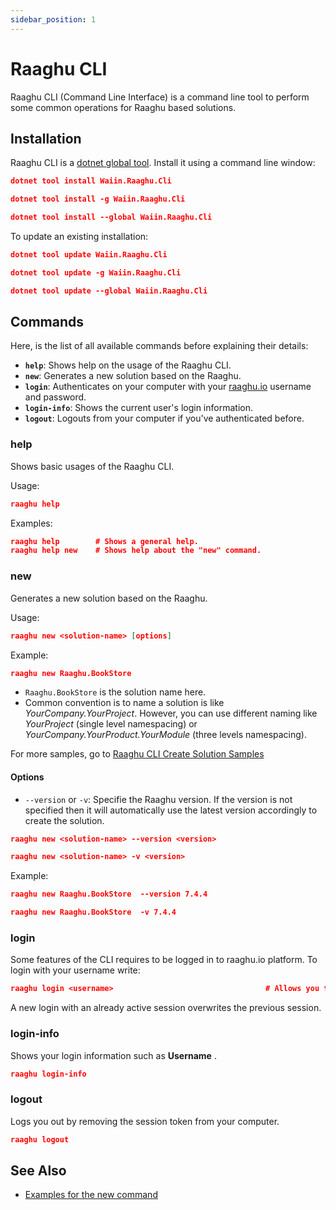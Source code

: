 ```yaml
---
sidebar_position: 1
---
```


# Raaghu CLI

Raaghu CLI (Command Line Interface) is a command line tool to perform some common operations for Raaghu based solutions.


## Installation

Raaghu CLI is a [dotnet global tool](https://www.nuget.org/packages/Waiin.Raaghu.Cli). Install it using a command line window:

````json
dotnet tool install Waiin.Raaghu.Cli
````
````json
dotnet tool install -g Waiin.Raaghu.Cli
````
````json
dotnet tool install --global Waiin.Raaghu.Cli
````

To update an existing installation:
````json
dotnet tool update Waiin.Raaghu.Cli
````
````json
dotnet tool update -g Waiin.Raaghu.Cli
````
````json
dotnet tool update --global Waiin.Raaghu.Cli
````
## Commands

Here, is the list of all available commands before explaining their details:

* **`help`**: Shows help on the usage of the Raaghu CLI.
* **`new`**: Generates a new solution based on the Raaghu.
* **`login`**: Authenticates on your computer with your [raaghu.io](https://raaghu.io/) username and password.
* **`login-info`**: Shows the current user's login information.
* **`logout`**: Logouts from your computer if you've authenticated before.

### help

Shows basic usages of the Raaghu CLI.

Usage:

````json
raaghu help 
````

Examples:

````json
raaghu help        # Shows a general help.
raaghu help new    # Shows help about the "new" command.
````

### new

Generates a new solution based on the Raaghu.

Usage:

````json
raaghu new <solution-name> [options]
````

Example:

````json
raaghu new Raaghu.BookStore
````

* `Raaghu.BookStore` is the solution name here.
* Common convention is to name a solution is like *YourCompany.YourProject*. However, you can use different naming like *YourProject* (single level namespacing) or *YourCompany.YourProduct.YourModule* (three levels namespacing).

For more samples, go to [Raaghu CLI Create Solution Samples](CLI-New-Command-Samples.md)

#### Options
* `--version` or `-v`: Specifie the Raaghu version. If the version is not specified then it will automatically use the latest version accordingly to create the solution.

````json
raaghu new <solution-name> --version <version>
````
````json
raaghu new <solution-name> -v <version>
````

Example:

````json
raaghu new Raaghu.BookStore  --version 7.4.4
````

````json
raaghu new Raaghu.BookStore  -v 7.4.4
````

### login

Some features of the CLI requires to be logged in to raaghu.io platform. To login with your username write:

```json
raaghu login <username>                                  # Allows you to enter your password hidden
```

A new login with an already active session overwrites the previous session.

### login-info

Shows your login information such as **Username** .
```json
raaghu login-info
```

### logout

Logs you out by removing the session token from your computer.

```json
raaghu logout
```



## See Also

* [Examples for the new command](CLI-New-Command-Samples.md)